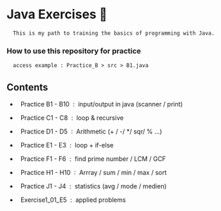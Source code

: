 # Java  Exercises 🚀

      This is my path to training the basics of programming with Java.

### How to use this repository for practice

      access example : Practice_B > src > B1.java

## Contents   
- &nbsp; Practice B1 - B10 &nbsp;:&nbsp; input/output in java (scanner / print)
  
- &nbsp; Practice C1 - C8 &nbsp;:&nbsp; loop & recursive
  
- &nbsp; Practice D1 - D5 &nbsp;:&nbsp; Arithmetic (+ / -/ */ sqr/ % ...)
  
- &nbsp; Practice E1 - E3 &nbsp;:&nbsp; loop + if-else
  
- &nbsp; Practice F1 - F6 &nbsp;:&nbsp; find prime number / LCM / GCF
  
- &nbsp; Practice H1 - H10 &nbsp;:&nbsp; Arrray / sum / min / max / sort
  
- &nbsp; Practice J1 - J4 &nbsp;:&nbsp; statistics (avg / mode / medien)
  
- &nbsp; Exercise1_01_E5 &nbsp;:&nbsp; applied problems
  
